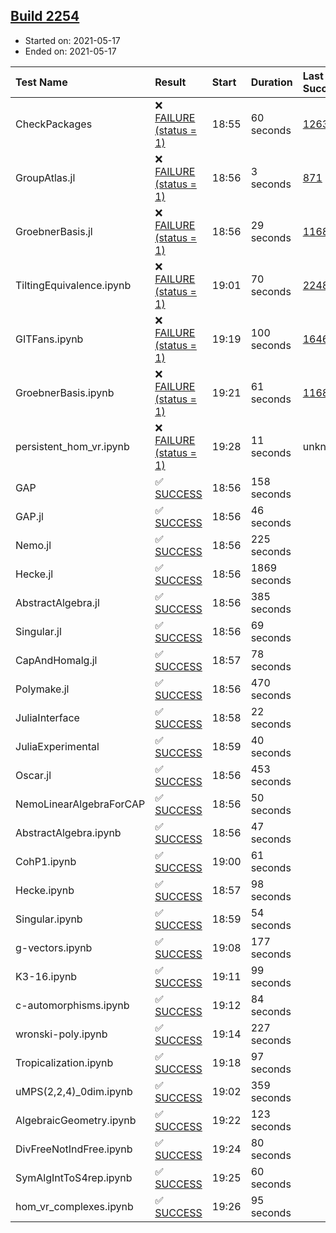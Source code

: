 ## [Build 2254](https://oscarci.mathematik.uni-kl.de/job/oscar-stable/2254/)

* Started on: 2021-05-17
* Ended on: 2021-05-17

| Test Name    | Result | Start | Duration | Last Success | First Failure |
|:-------------|:-------|:------|:---------|:-------------|:--------------|
| CheckPackages | ❌ [FAILURE (status = 1)](https://oscarci.mathematik.uni-kl.de/job/oscar-stable/2254/artifact/logs/build-2254/CheckPackages.log) | 18:55 | 60 seconds | [1263](https://oscarci.mathematik.uni-kl.de/job/oscar-stable/1263/) | [1264](https://oscarci.mathematik.uni-kl.de/job/oscar-stable/1264/) |
| GroupAtlas.jl | ❌ [FAILURE (status = 1)](https://oscarci.mathematik.uni-kl.de/job/oscar-stable/2254/artifact/logs/build-2254/GroupAtlas.jl.log) | 18:56 | 3 seconds | [871](https://oscarci.mathematik.uni-kl.de/job/oscar-stable/871/) | [872](https://oscarci.mathematik.uni-kl.de/job/oscar-stable/872/) |
| GroebnerBasis.jl | ❌ [FAILURE (status = 1)](https://oscarci.mathematik.uni-kl.de/job/oscar-stable/2254/artifact/logs/build-2254/GroebnerBasis.jl.log) | 18:56 | 29 seconds | [1168](https://oscarci.mathematik.uni-kl.de/job/oscar-stable/1168/) | [1169](https://oscarci.mathematik.uni-kl.de/job/oscar-stable/1169/) |
| TiltingEquivalence.ipynb | ❌ [FAILURE (status = 1)](https://oscarci.mathematik.uni-kl.de/job/oscar-stable/2254/artifact/logs/build-2254/TiltingEquivalence.ipynb.log) | 19:01 | 70 seconds | [2248](https://oscarci.mathematik.uni-kl.de/job/oscar-stable/2248/) | [2249](https://oscarci.mathematik.uni-kl.de/job/oscar-stable/2249/) |
| GITFans.ipynb | ❌ [FAILURE (status = 1)](https://oscarci.mathematik.uni-kl.de/job/oscar-stable/2254/artifact/logs/build-2254/GITFans.ipynb.log) | 19:19 | 100 seconds | [1646](https://oscarci.mathematik.uni-kl.de/job/oscar-stable/1646/) | [1647](https://oscarci.mathematik.uni-kl.de/job/oscar-stable/1647/) |
| GroebnerBasis.ipynb | ❌ [FAILURE (status = 1)](https://oscarci.mathematik.uni-kl.de/job/oscar-stable/2254/artifact/logs/build-2254/GroebnerBasis.ipynb.log) | 19:21 | 61 seconds | [1168](https://oscarci.mathematik.uni-kl.de/job/oscar-stable/1168/) | [1169](https://oscarci.mathematik.uni-kl.de/job/oscar-stable/1169/) |
| persistent_hom_vr.ipynb | ❌ [FAILURE (status = 1)](https://oscarci.mathematik.uni-kl.de/job/oscar-stable/2254/artifact/logs/build-2254/persistent_hom_vr.ipynb.log) | 19:28 | 11 seconds | unknown | unknown |
| GAP | ✅ [SUCCESS](https://oscarci.mathematik.uni-kl.de/job/oscar-stable/2254/artifact/logs/build-2254/GAP.log) | 18:56 | 158 seconds |  |  |
| GAP.jl | ✅ [SUCCESS](https://oscarci.mathematik.uni-kl.de/job/oscar-stable/2254/artifact/logs/build-2254/GAP.jl.log) | 18:56 | 46 seconds |  |  |
| Nemo.jl | ✅ [SUCCESS](https://oscarci.mathematik.uni-kl.de/job/oscar-stable/2254/artifact/logs/build-2254/Nemo.jl.log) | 18:56 | 225 seconds |  |  |
| Hecke.jl | ✅ [SUCCESS](https://oscarci.mathematik.uni-kl.de/job/oscar-stable/2254/artifact/logs/build-2254/Hecke.jl.log) | 18:56 | 1869 seconds |  |  |
| AbstractAlgebra.jl | ✅ [SUCCESS](https://oscarci.mathematik.uni-kl.de/job/oscar-stable/2254/artifact/logs/build-2254/AbstractAlgebra.jl.log) | 18:56 | 385 seconds |  |  |
| Singular.jl | ✅ [SUCCESS](https://oscarci.mathematik.uni-kl.de/job/oscar-stable/2254/artifact/logs/build-2254/Singular.jl.log) | 18:56 | 69 seconds |  |  |
| CapAndHomalg.jl | ✅ [SUCCESS](https://oscarci.mathematik.uni-kl.de/job/oscar-stable/2254/artifact/logs/build-2254/CapAndHomalg.jl.log) | 18:57 | 78 seconds |  |  |
| Polymake.jl | ✅ [SUCCESS](https://oscarci.mathematik.uni-kl.de/job/oscar-stable/2254/artifact/logs/build-2254/Polymake.jl.log) | 18:56 | 470 seconds |  |  |
| JuliaInterface | ✅ [SUCCESS](https://oscarci.mathematik.uni-kl.de/job/oscar-stable/2254/artifact/logs/build-2254/JuliaInterface.log) | 18:58 | 22 seconds |  |  |
| JuliaExperimental | ✅ [SUCCESS](https://oscarci.mathematik.uni-kl.de/job/oscar-stable/2254/artifact/logs/build-2254/JuliaExperimental.log) | 18:59 | 40 seconds |  |  |
| Oscar.jl | ✅ [SUCCESS](https://oscarci.mathematik.uni-kl.de/job/oscar-stable/2254/artifact/logs/build-2254/Oscar.jl.log) | 18:56 | 453 seconds |  |  |
| NemoLinearAlgebraForCAP | ✅ [SUCCESS](https://oscarci.mathematik.uni-kl.de/job/oscar-stable/2254/artifact/logs/build-2254/NemoLinearAlgebraForCAP.log) | 18:56 | 50 seconds |  |  |
| AbstractAlgebra.ipynb | ✅ [SUCCESS](https://oscarci.mathematik.uni-kl.de/job/oscar-stable/2254/artifact/logs/build-2254/AbstractAlgebra.ipynb.log) | 18:56 | 47 seconds |  |  |
| CohP1.ipynb | ✅ [SUCCESS](https://oscarci.mathematik.uni-kl.de/job/oscar-stable/2254/artifact/logs/build-2254/CohP1.ipynb.log) | 19:00 | 61 seconds |  |  |
| Hecke.ipynb | ✅ [SUCCESS](https://oscarci.mathematik.uni-kl.de/job/oscar-stable/2254/artifact/logs/build-2254/Hecke.ipynb.log) | 18:57 | 98 seconds |  |  |
| Singular.ipynb | ✅ [SUCCESS](https://oscarci.mathematik.uni-kl.de/job/oscar-stable/2254/artifact/logs/build-2254/Singular.ipynb.log) | 18:59 | 54 seconds |  |  |
| g-vectors.ipynb | ✅ [SUCCESS](https://oscarci.mathematik.uni-kl.de/job/oscar-stable/2254/artifact/logs/build-2254/g-vectors.ipynb.log) | 19:08 | 177 seconds |  |  |
| K3-16.ipynb | ✅ [SUCCESS](https://oscarci.mathematik.uni-kl.de/job/oscar-stable/2254/artifact/logs/build-2254/K3-16.ipynb.log) | 19:11 | 99 seconds |  |  |
| c-automorphisms.ipynb | ✅ [SUCCESS](https://oscarci.mathematik.uni-kl.de/job/oscar-stable/2254/artifact/logs/build-2254/c-automorphisms.ipynb.log) | 19:12 | 84 seconds |  |  |
| wronski-poly.ipynb | ✅ [SUCCESS](https://oscarci.mathematik.uni-kl.de/job/oscar-stable/2254/artifact/logs/build-2254/wronski-poly.ipynb.log) | 19:14 | 227 seconds |  |  |
| Tropicalization.ipynb | ✅ [SUCCESS](https://oscarci.mathematik.uni-kl.de/job/oscar-stable/2254/artifact/logs/build-2254/Tropicalization.ipynb.log) | 19:18 | 97 seconds |  |  |
| uMPS(2,2,4)_0dim.ipynb | ✅ [SUCCESS](https://oscarci.mathematik.uni-kl.de/job/oscar-stable/2254/artifact/logs/build-2254/uMPS-2-2-4-_0dim.ipynb.log) | 19:02 | 359 seconds |  |  |
| AlgebraicGeometry.ipynb | ✅ [SUCCESS](https://oscarci.mathematik.uni-kl.de/job/oscar-stable/2254/artifact/logs/build-2254/AlgebraicGeometry.ipynb.log) | 19:22 | 123 seconds |  |  |
| DivFreeNotIndFree.ipynb | ✅ [SUCCESS](https://oscarci.mathematik.uni-kl.de/job/oscar-stable/2254/artifact/logs/build-2254/DivFreeNotIndFree.ipynb.log) | 19:24 | 80 seconds |  |  |
| SymAlgIntToS4rep.ipynb | ✅ [SUCCESS](https://oscarci.mathematik.uni-kl.de/job/oscar-stable/2254/artifact/logs/build-2254/SymAlgIntToS4rep.ipynb.log) | 19:25 | 60 seconds |  |  |
| hom_vr_complexes.ipynb | ✅ [SUCCESS](https://oscarci.mathematik.uni-kl.de/job/oscar-stable/2254/artifact/logs/build-2254/hom_vr_complexes.ipynb.log) | 19:26 | 95 seconds |  |  |
